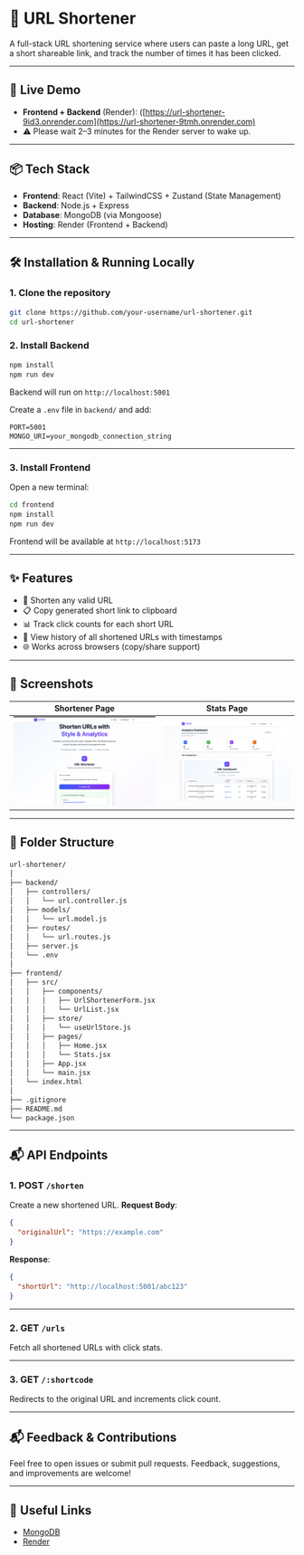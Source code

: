 # 🔗 URL Shortener

A full-stack URL shortening service where users can paste a long URL, get a short shareable link, and track the number of times it has been clicked.

---

## 🚀 Live Demo

- **Frontend + Backend** (Render): ([https://url-shortener-9id3.onrender.com](https://url-shortener-9tmh.onrender.com)
- 
  ⚠️ Please wait 2–3 minutes for the Render server to wake up.

---

## 📦 Tech Stack

- **Frontend**: React (Vite) + TailwindCSS + Zustand (State Management)
- **Backend**: Node.js + Express
- **Database**: MongoDB (via Mongoose)
- **Hosting**: Render (Frontend + Backend)

---

## 🛠️ Installation & Running Locally

### 1. Clone the repository

```bash
git clone https://github.com/your-username/url-shortener.git
cd url-shortener
````

### 2. Install Backend

```bash
npm install
npm run dev
```

Backend will run on `http://localhost:5001`

Create a `.env` file in `backend/` and add:

```
PORT=5001
MONGO_URI=your_mongodb_connection_string
```

---

### 3. Install Frontend

Open a new terminal:

```bash
cd frontend
npm install
npm run dev
```

Frontend will be available at `http://localhost:5173`

---

## ✨ Features

* 🔗 Shorten any valid URL
* 📋 Copy generated short link to clipboard
* 📊 Track click counts for each short URL
* 📅 View history of all shortened URLs with timestamps
* 🌐 Works across browsers (copy/share support)

---

## 📸 Screenshots

| Shortener Page                             | Stats Page                             |
| ------------------------------------------ | -------------------------------------- |
| ![Shorten](./screenshots/shorten-page.png) | ![Stats](./screenshots/stats-page.png) |

---

## 📐 Folder Structure

```
url-shortener/
│
├── backend/
│   ├── controllers/
│   │   └── url.controller.js
│   ├── models/
│   │   └── url.model.js
│   ├── routes/
│   │   └── url.routes.js
│   ├── server.js
│   └── .env
│
├── frontend/
│   ├── src/
│   │   ├── components/
│   │   │   ├── UrlShortenerForm.jsx
│   │   │   └── UrlList.jsx
│   │   ├── store/
│   │   │   └── useUrlStore.js
│   │   ├── pages/
│   │   │   ├── Home.jsx
│   │   │   └── Stats.jsx
│   │   ├── App.jsx
│   │   └── main.jsx
│   └── index.html
│
├── .gitignore
├── README.md
└── package.json
```

---

## 📬 API Endpoints

### 1. **POST** `/shorten`

Create a new shortened URL.
**Request Body**:

```json
{
  "originalUrl": "https://example.com"
}
```

**Response**:

```json
{
  "shortUrl": "http://localhost:5001/abc123"
}
```

---

### 2. **GET** `/urls`

Fetch all shortened URLs with click stats.

---

### 3. **GET** `/:shortcode`

Redirects to the original URL and increments click count.

---

## 📬 Feedback & Contributions

Feel free to open issues or submit pull requests. Feedback, suggestions, and improvements are welcome!

---

## 🔗 Useful Links

* [MongoDB](https://www.mongodb.com/)
* [Render](https://render.com/)
